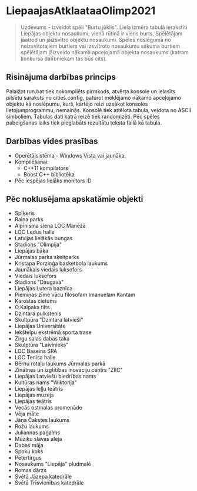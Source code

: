 # LiepaajasAtklaataaOlimp2021 
> Uzdevums - izveidot spēli "Burtu jūklis". Liela izmēra tabulā ierakstīti Liepājas objektu nosaukumi; vienā rūtiņā ir viens burts. Spēlētājam jāatrod un jāizsvītro objektu nosaukumi. Spēles noslēgumā no neizsvītotajiem burtiem vai izsvītroto nosaukumu sākuma burtiem spēlētājam jāizveido nākamā apceļojamā objekta nosaukums (katram konkursa dalībniekam tas būs cits).
## Risinājuma darbības princips
Palaižot run.bat tiek nokompilēts pirmkods, atvērta konsole un ielasīts pilsētu saraksts no cities.config, paturot meklējamo nākamo apceļojamo objektu kā noslēpumu, kurš, kārtējo reizi uzsākot konsoles lietojumprogrammu, nemainās. Konsolē tiek attēlota tabula, veidota no ASCII simboliem. Tabulas dati katrā reizē tiek randomizēti. Pēc spēles pabeigšanas laiks tiek pieglabāts rezultātu teksta failā kā tabula.
## Darbības vides prasības
- Operētājsistēma - Windows Vista vai jaunāka.
- Kompilēšanai:
  - C++11 kompilators
  - Boost C++ bibliotēka
- Pēc iespējas lielāks monitors :D
## Pēc noklusējama apskatāmie objekti
- Spīķeris
- Raiņa parks
- Alpīnisma siena LOC Manēžā
- LOC Ledus  halle
- Latvijas lielākās bungas
- Stadions "Olimpija"
- Liepājas bāka
- Jūrmalas parka skeitparks
- Kristapa Porziņģa basketbola laukums
- Jaunākais viedais luksofors
- Viedais luksofors
- Stadions "Daugava"
- Liepājas Lutera baznīca
- Piemiņas zīme vācu filosofam Imanuelam Kantam
- Karostas cietums
- O.Kalpaka tilts
- Dzintara pulkstenis
- Skultpūra "Dzintara latvieši"
- Liepājas Universitāte
- Iekštelpu ekstrēmā sporta trase
- Zirgu salas dabas taka
- Skulptūra "Laivinieks"
- LOC Baseins SPA
- LOC Tenisa halle
- Bērnu rotaļu laukums Jūrmalas parkā
- Zinātnes un izglītības inovāciju centrs "ZIIC"
- Liepājas Latviešu biedrības nams
- Kultūras nams "Wiktorija"
- Liepājas leļļu teātris
- Liepājas muzejs
- Liepājas teātris
- Vecās ostmalas promenāde
- Vēja māte
- Jāņa Čakstes laukums
- Rožu laukums
- Juliannas pagalms
- Mūziķu slavas aleja
- Dabas māja
- Spoku koks
- Pētertirgus
- Nosaukums "Liepāja" pludmalē
- Romas dārzs
- Svētā Jāzepa katedrāle
- Svētā Trīsvienības katedrāle